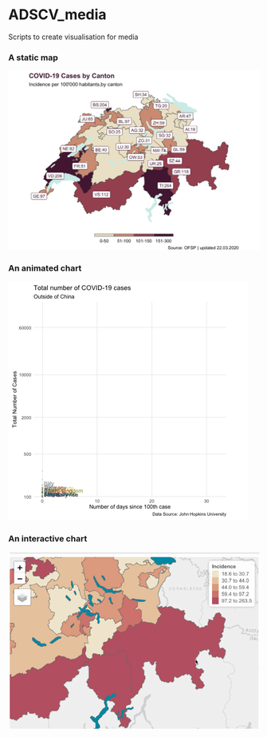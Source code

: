 # ADSCV_media

Scripts to create visualisation for media

### A static map

![](static_map_covid/Incidence.jpg)

### An animated chart

![](timeseries_animation/covid.gif)

### An interactive chart

![](map_interactive/leaflet_gif.gif)